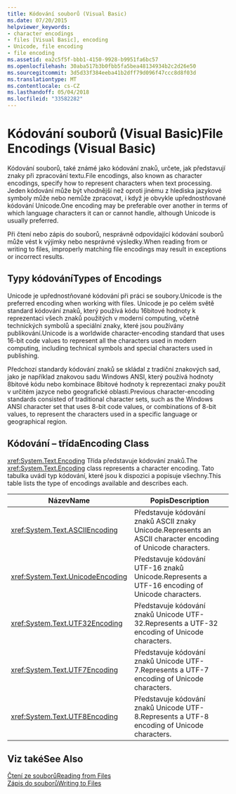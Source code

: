 ```yaml
---
title: Kódování souborů (Visual Basic)
ms.date: 07/20/2015
helpviewer_keywords:
- character encodings
- files [Visual Basic], encoding
- Unicode, file encoding
- file encoding
ms.assetid: ea2c5f5f-bbb1-4150-9928-b9951fa6bc57
ms.openlocfilehash: 30aba517b3b0fbb5fa5bea48134934b2c2d26e50
ms.sourcegitcommit: 3d5d33f384eeba41b2dff79d096f47ccc8d8f03d
ms.translationtype: MT
ms.contentlocale: cs-CZ
ms.lasthandoff: 05/04/2018
ms.locfileid: "33582282"
---
```

# <a name="file-encodings-visual-basic"></a><span data-ttu-id="473d8-102">Kódování souborů (Visual Basic)</span><span class="sxs-lookup"><span data-stu-id="473d8-102">File Encodings (Visual Basic)</span></span>
<span data-ttu-id="473d8-103">Kódování souborů, také známé jako kódování znaků, určete, jak představují znaky při zpracování textu.</span><span class="sxs-lookup"><span data-stu-id="473d8-103">File encodings, also known as character encodings, specify how to represent characters when text processing.</span></span> <span data-ttu-id="473d8-104">Jeden kódování může být vhodnější než oproti jinému z hlediska jazykové symboly může nebo nemůže zpracovat, i když je obvykle upřednostňované kódování Unicode.</span><span class="sxs-lookup"><span data-stu-id="473d8-104">One encoding may be preferable over another in terms of which language characters it can or cannot handle, although Unicode is usually preferred.</span></span>  
  
 <span data-ttu-id="473d8-105">Při čtení nebo zápis do souborů, nesprávně odpovídající kódování souborů může vést k výjimky nebo nesprávné výsledky.</span><span class="sxs-lookup"><span data-stu-id="473d8-105">When reading from or writing to files, improperly matching file encodings may result in exceptions or incorrect results.</span></span>  
  
## <a name="types-of-encodings"></a><span data-ttu-id="473d8-106">Typy kódování</span><span class="sxs-lookup"><span data-stu-id="473d8-106">Types of Encodings</span></span>  
 <span data-ttu-id="473d8-107">Unicode je upřednostňované kódování při práci se soubory.</span><span class="sxs-lookup"><span data-stu-id="473d8-107">Unicode is the preferred encoding when working with files.</span></span> <span data-ttu-id="473d8-108">Unicode je po celém světě standard kódování znaků, který používá kódu 16bitové hodnoty k reprezentaci všech znaků použitých v moderní computing, včetně technických symbolů a speciální znaky, které jsou používány publikování.</span><span class="sxs-lookup"><span data-stu-id="473d8-108">Unicode is a worldwide character-encoding standard that uses 16-bit code values to represent all the characters used in modern computing, including technical symbols and special characters used in publishing.</span></span>  
  
 <span data-ttu-id="473d8-109">Předchozí standardy kódování znaků se skládal z tradiční znakových sad, jako je například znakovou sadu Windows ANSI, který používá hodnoty 8bitové kódu nebo kombinace 8bitové hodnoty k reprezentaci znaky použít v určitém jazyce nebo geografické oblasti.</span><span class="sxs-lookup"><span data-stu-id="473d8-109">Previous character-encoding standards consisted of traditional character sets, such as the Windows ANSI character set that uses 8-bit code values, or combinations of 8-bit values, to represent the characters used in a specific language or geographical region.</span></span>  
  
## <a name="encoding-class"></a><span data-ttu-id="473d8-110">Kódování – třída</span><span class="sxs-lookup"><span data-stu-id="473d8-110">Encoding Class</span></span>  
 <span data-ttu-id="473d8-111"><xref:System.Text.Encoding> Třída představuje kódování znaků.</span><span class="sxs-lookup"><span data-stu-id="473d8-111">The <xref:System.Text.Encoding> class represents a character encoding.</span></span> <span data-ttu-id="473d8-112">Tato tabulka uvádí typ kódování, které jsou k dispozici a popisuje všechny.</span><span class="sxs-lookup"><span data-stu-id="473d8-112">This table lists the type of encodings available and describes each.</span></span>  
  
|<span data-ttu-id="473d8-113">Název</span><span class="sxs-lookup"><span data-stu-id="473d8-113">Name</span></span>|<span data-ttu-id="473d8-114">Popis</span><span class="sxs-lookup"><span data-stu-id="473d8-114">Description</span></span>|
|---|---|    
|<xref:System.Text.ASCIIEncoding>|<span data-ttu-id="473d8-115">Představuje kódování znaků ASCII znaky Unicode.</span><span class="sxs-lookup"><span data-stu-id="473d8-115">Represents an ASCII character encoding of Unicode characters.</span></span>|  
|<xref:System.Text.UnicodeEncoding>|<span data-ttu-id="473d8-116">Představuje kódování UTF-16 znaků Unicode.</span><span class="sxs-lookup"><span data-stu-id="473d8-116">Represents a UTF-16 encoding of Unicode characters.</span></span>|  
|<xref:System.Text.UTF32Encoding>|<span data-ttu-id="473d8-117">Představuje kódování znaků Unicode UTF-32.</span><span class="sxs-lookup"><span data-stu-id="473d8-117">Represents a UTF-32 encoding of Unicode characters.</span></span>|  
|<xref:System.Text.UTF7Encoding>|<span data-ttu-id="473d8-118">Představuje kódování znaků Unicode UTF-7.</span><span class="sxs-lookup"><span data-stu-id="473d8-118">Represents a UTF-7 encoding of Unicode characters.</span></span>|  
|<xref:System.Text.UTF8Encoding>|<span data-ttu-id="473d8-119">Představuje kódování znaků Unicode UTF-8.</span><span class="sxs-lookup"><span data-stu-id="473d8-119">Represents a UTF-8 encoding of Unicode characters.</span></span>|  
  
## <a name="see-also"></a><span data-ttu-id="473d8-120">Viz také</span><span class="sxs-lookup"><span data-stu-id="473d8-120">See Also</span></span>  
 [<span data-ttu-id="473d8-121">Čtení ze souborů</span><span class="sxs-lookup"><span data-stu-id="473d8-121">Reading from Files</span></span>](../../../../visual-basic/developing-apps/programming/drives-directories-files/reading-from-files.md)  
 [<span data-ttu-id="473d8-122">Zápis do souborů</span><span class="sxs-lookup"><span data-stu-id="473d8-122">Writing to Files</span></span>](../../../../visual-basic/developing-apps/programming/drives-directories-files/writing-to-files.md)
